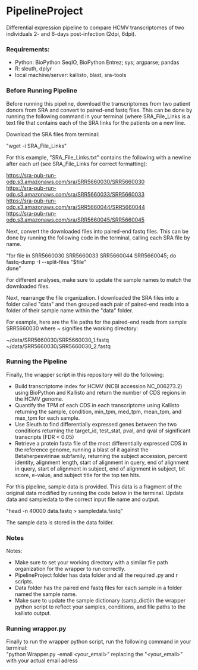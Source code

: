 # PipelineProject
Differential expression pipeline to compare HCMV transcriptomes of two individuals 2- and 6-days post-infection (2dpi, 6dpi).

### Requirements:
- Python: BioPython SeqIO, BioPython Entrez; sys; argparse; pandas
- R: sleuth, dplyr
- local machine/server: kallisto, blast, sra-tools 

### Before Running Pipeline
Before running this pipeline, download the transcriptomes from two patient donors from SRA and convert to paired-end fastq files. This can be done by running the following command in your terminal (where SRA_File_Links is a text file that contains each of the SRA links for the patients on a new line.
    
Download the SRA files from terminal:
    
"wget -i SRA_File_Links"  
    
For this example, "SRA_File_Links.txt" contains the following with a newline after each url (see SRA_File_Links for correct formatting):  

https://sra-pub-run-odp.s3.amazonaws.com/sra/SRR5660030/SRR5660030  
https://sra-pub-run-odp.s3.amazonaws.com/sra/SRR5660033/SRR5660033  
https://sra-pub-run-odp.s3.amazonaws.com/sra/SRR5660044/SRR5660044  
https://sra-pub-run-odp.s3.amazonaws.com/sra/SRR5660045/SRR5660045  

Next, convert the downloaded files into paired-end fastq files. This can be done by running the following code in the terminal, calling each SRA file by name.  

"for file in SRR5660030 SRR5660033 SRR5660044 SRR5660045; do   
    fastq-dump -I --split-files "$file"   
done"   

For different analyses, make sure to update the sample names to match the downloaded files.   

Next, rearrange the file organization. I downloaded the SRA files into a folder called "data" and then grouped each pair of paired-end reads into a folder of their sample name within the "data" folder.   
    
For example, here are the file paths for the paired-end reads from sample SRR5660030 where ~ signifies the working directory:
   
~/data/SRR5660030/SRR5660030_1.fastq    
~/data/SRR5660030/SRR5660030_2.fastq   

### Running the Pipeline
Finally, the wrapper script in this repository will do the following:
- Build transcriptome index for HCMV (NCBI accession NC_006273.2) using BioPython and Kallisto and return the number of CDS regions in the HCMV genome.
- Quantify the TPM of each CDS in each transcriptome using Kallisto returning the sample, condition, min_tpm, med_tpm, mean_tpm, and max_tpm for each sample.
- Use Sleuth to find differentially expressed genes between the two conditions returning the target_id, test_stat, pval, and qval of significant transcripts (FDR < 0.05)
- Retrieve a protein fasta file of the most differentially expressed CDS in the reference genome, running a blast of it against the Betaherpesvirinae subfamily, returning the subject accession, percent identity, alignment length, start of alignment in query, end of alignment in query, start of alignment in subject, end of alignment in subject, bit score, e-value, and subject title for the top ten hits.

For this pipeline, sample data is provided. This data is a fragment of the original data modified by running the code below in the terminal. Update data and sampledata to the correct input file name and output.     
    
"head -n 40000 data.fastq > sampledata.fastq"     
     
The sample data is stored in the data folder.    

### Notes
Notes:
- Make sure to set your working directory with a similar file path organization for the wrapper to run correctly.
- PipelineProject folder has data folder and all the required .py and r scripts.
- Data folder has the paired end fastq files for each sample in a folder named the sample name.
- Make sure to update the sample dictionary (samp_dict)in the wrapper python script to reflect your samples, conditions, and file paths to the kallisto output.

### Running wrapper.py
Finally to run the wrapper python script, run the following command in your terminal:     
"python Wrapper.py -email <your_email>" replacing the "<your_email>" with your actual email adress
